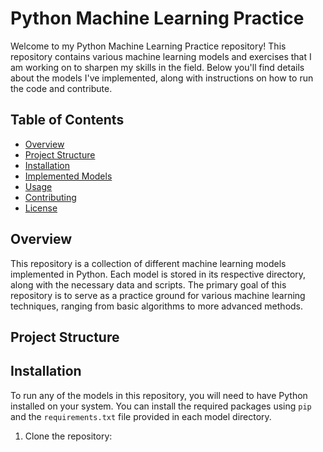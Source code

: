 # Python Machine Learning Practice

Welcome to my Python Machine Learning Practice repository! This repository contains various machine learning models and exercises that I am working on to sharpen my skills in the field. Below you'll find details about the models I've implemented, along with instructions on how to run the code and contribute.

## Table of Contents

- [Overview](#overview)
- [Project Structure](#project-structure)
- [Installation](#installation)
- [Implemented Models](#implemented-models)
- [Usage](#usage)
- [Contributing](#contributing)
- [License](#license)

## Overview

This repository is a collection of different machine learning models implemented in Python. Each model is stored in its respective directory, along with the necessary data and scripts. The primary goal of this repository is to serve as a practice ground for various machine learning techniques, ranging from basic algorithms to more advanced methods.

## Project Structure

## Installation

To run any of the models in this repository, you will need to have Python installed on your system. You can install the required packages using `pip` and the `requirements.txt` file provided in each model directory.

1. Clone the repository:
 
